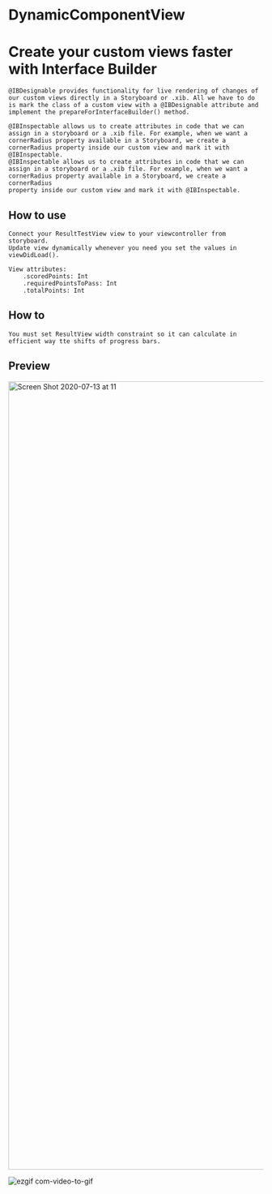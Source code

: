 # DynamicComponentView #
# Create your custom views faster with Interface Builder #

    @IBDesignable provides functionality for live rendering of changes of our custom views directly in a Storyboard or .xib. All we have to do is mark the class of a custom view with a @IBDesignable attribute and implement the prepareForInterfaceBuilder() method.
    
    @IBInspectable allows us to create attributes in code that we can assign in a storyboard or a .xib file. For example, when we want a cornerRadius property available in a Storyboard, we create a cornerRadius property inside our custom view and mark it with @IBInspectable.
    @IBInspectable allows us to create attributes in code that we can
    assign in a storyboard or a .xib file. For example, when we want a
    cornerRadius property available in a Storyboard, we create a cornerRadius
    property inside our custom view and mark it with @IBInspectable.
    
## How to use ##
    Connect your ResultTestView view to your viewcontroller from storyboard.
    Update view dynamically whenever you need you set the values in viewDidLoad().

    View attributes:
        .scoredPoints: Int
        .requiredPointsToPass: Int
        .totalPoints: Int

## How to ##
    You must set ResultView width constraint so it can calculate in efficient way tte shifts of progress bars. 

## Preview ##

<img width="1555" alt="Screen Shot 2020-07-13 at 11" src="https://user-images.githubusercontent.com/27929436/87292118-9e9d4400-c500-11ea-8304-b251162ea19e.png">

![ezgif com-video-to-gif](https://user-images.githubusercontent.com/27929436/87292152-ab219c80-c500-11ea-9ac1-1ff33e6de5ee.gif)

